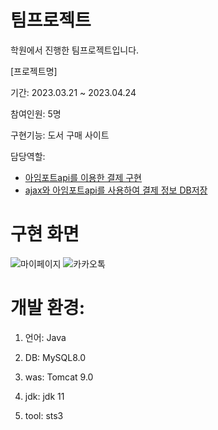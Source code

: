 # 팀프로젝트

학원에서 진행한 팀프로젝트입니다.

[프로젝트명]

기간: 2023.03.21 ~ 2023.04.24

참여인원: 5명

구현기능: 도서 구매 사이트

담당역할:

- [아임포트api를 이용한 결제 구현](https://github.com/BeomJunPark12/TeamProject/blob/0619dece01de45cd9ccfa3a0ad91ccde6b60964a/src/main/webapp/WEB-INF/views/payForm/payForm.jsp#L65)
- [ajax와 아임포트api를 사용하여 결제 정보 DB저장](https://github.com/BeomJunPark12/TeamProject/blob/0619dece01de45cd9ccfa3a0ad91ccde6b60964a/src/main/java/com/gdj59/bookmall/controller/PaymentController.java#L91)

# 구현 화면
![마이페이지](https://github.com/BeomJunPark12/TeamProject/assets/118503208/a04dbc19-b695-4e3f-85df-00e03095729b)
![카카오톡](https://github.com/BeomJunPark12/TeamProject/assets/118503208/1ea92237-3d94-4a14-8fad-5c0b0124570d)



# 개발 환경:

1. 언어: Java

2. DB: MySQL8.0

3. was: Tomcat 9.0

4. jdk: jdk 11

5. tool: sts3
